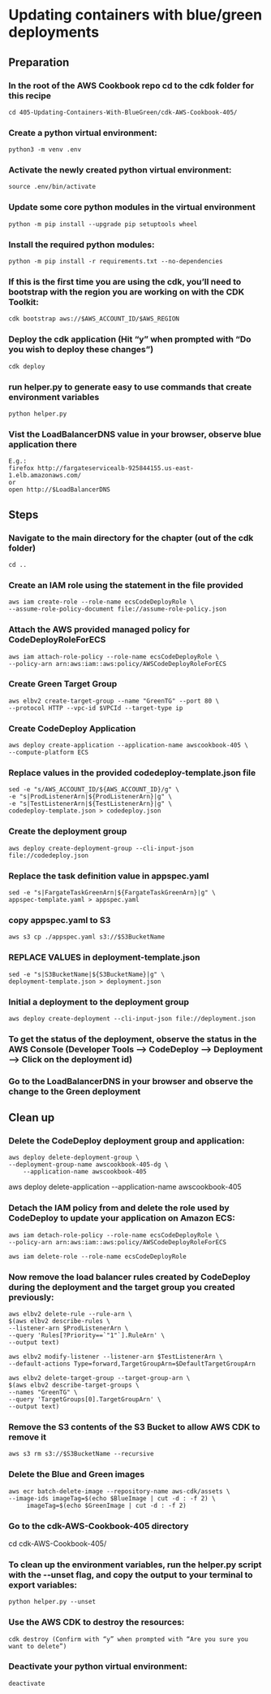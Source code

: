 # Updating containers with blue/green deployments
## Preparation 
### In the root of the AWS Cookbook repo cd to the cdk folder for this recipe 
    cd 405-Updating-Containers-With-BlueGreen/cdk-AWS-Cookbook-405/

### Create a python virtual environment: 
    python3 -m venv .env

### Activate the newly created python virtual environment:
    source .env/bin/activate

### Update some core python modules in the virtual environment
    python -m pip install --upgrade pip setuptools wheel

### Install the required python modules:
    python -m pip install -r requirements.txt --no-dependencies

### If this is the first time you are using the cdk, you’ll need to bootstrap with the region you are working on with the CDK Toolkit: 
    cdk bootstrap aws://$AWS_ACCOUNT_ID/$AWS_REGION

### Deploy the cdk application (Hit “y” when prompted with “Do you wish to deploy these changes”)
    cdk deploy

### run helper.py to generate easy to use commands that create environment variables 
    python helper.py

### Vist the LoadBalancerDNS value in your browser, observe blue application there
    E.g.: 
    firefox http://fargateservicealb-925844155.us-east-1.elb.amazonaws.com/
    or 
    open http://$LoadBalancerDNS

## Steps
### Navigate to the main directory for the chapter (out of the cdk folder)
    cd ..

### Create an IAM role using the statement in the file provided
    aws iam create-role --role-name ecsCodeDeployRole \
    --assume-role-policy-document file://assume-role-policy.json

### Attach the AWS provided managed policy for CodeDeployRoleForECS
    aws iam attach-role-policy --role-name ecsCodeDeployRole \
    --policy-arn arn:aws:iam::aws:policy/AWSCodeDeployRoleForECS

### Create Green Target Group 
    aws elbv2 create-target-group --name "GreenTG" --port 80 \
    --protocol HTTP --vpc-id $VPCId --target-type ip

### Create CodeDeploy Application
    aws deploy create-application --application-name awscookbook-405 \
    --compute-platform ECS

### Replace values in the provided codedeploy-template.json file 
    sed -e "s/AWS_ACCOUNT_ID/${AWS_ACCOUNT_ID}/g" \
    -e "s|ProdListenerArn|${ProdListenerArn}|g" \
    -e "s|TestListenerArn|${TestListenerArn}|g" \
    codedeploy-template.json > codedeploy.json

### Create the deployment group
    aws deploy create-deployment-group --cli-input-json file://codedeploy.json

### Replace the task definition value in appspec.yaml
    sed -e "s|FargateTaskGreenArn|${FargateTaskGreenArn}|g" \
    appspec-template.yaml > appspec.yaml

### copy appspec.yaml to S3
    aws s3 cp ./appspec.yaml s3://$S3BucketName

### REPLACE VALUES in deployment-template.json
    sed -e "s|S3BucketName|${S3BucketName}|g" \
    deployment-template.json > deployment.json

### Initial a deployment to the deployment group
    aws deploy create-deployment --cli-input-json file://deployment.json

### To get the status of the deployment, observe the status in the AWS Console (Developer Tools --> CodeDeploy --> Deployment --> Click on the deployment id)

### Go to the LoadBalancerDNS in your browser and observe the change to the Green deployment

## Clean up

### Delete the CodeDeploy deployment group and application:
    aws deploy delete-deployment-group \
    --deployment-group-name awscookbook-405-dg \
        --application-name awscookbook-405

aws deploy delete-application --application-name awscookbook-405

### Detach the IAM policy from and delete the role used by CodeDeploy to update your application on Amazon ECS:
    aws iam detach-role-policy --role-name ecsCodeDeployRole \
    --policy-arn arn:aws:iam::aws:policy/AWSCodeDeployRoleForECS

    aws iam delete-role --role-name ecsCodeDeployRole 

### Now remove the load balancer rules created by CodeDeploy during the deployment and the target group you created previously:
    aws elbv2 delete-rule --rule-arn \
    $(aws elbv2 describe-rules \
    --listener-arn $ProdListenerArn \
    --query 'Rules[?Priority==`"1"`].RuleArn' \
    --output text)

    aws elbv2 modify-listener --listener-arn $TestListenerArn \
    --default-actions Type=forward,TargetGroupArn=$DefaultTargetGroupArn

    aws elbv2 delete-target-group --target-group-arn \
    $(aws elbv2 describe-target-groups \
    --names "GreenTG" \
    --query 'TargetGroups[0].TargetGroupArn' \
    --output text)

### Remove the S3 contents of the S3 Bucket to allow AWS CDK to remove it
    aws s3 rm s3://$S3BucketName --recursive

### Delete the Blue and Green images 
    aws ecr batch-delete-image --repository-name aws-cdk/assets \
    --image-ids imageTag=$(echo $BlueImage | cut -d : -f 2) \
         imageTag=$(echo $GreenImage | cut -d : -f 2)

### Go to the cdk-AWS-Cookbook-405 directory
cd cdk-AWS-Cookbook-405/

### To clean up the environment variables, run the helper.py script with the --unset flag, and copy the output to your terminal to export variables:
    python helper.py --unset

### Use the AWS CDK to destroy the resources:
    cdk destroy (Confirm with “y” when prompted with “Are you sure you want to delete”)

### Deactivate your python virtual environment:
    deactivate
